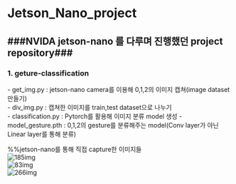 # Jetson_Nano_project

<h2>###NVIDA jetson-nano 를 다루며 진행했던 project repository###</h2>

<h3>1. geture-classification</h3>
- get_img.py : jetson-nano camera를 이용해 0,1,2의 이미지 캡쳐(image dataset 만들기)<br>
- div_img.py : 캡쳐한 이미지를 train,test dataset으로 나누기<br>
- classification.py : Pytorch를 활용해 이미지 분류 model 생성
- model_gesture.pth : 0,1,2의 gesture를 분류해주는 model(Conv layer가 아닌 Linear layer를 통해 분류) 

%%jetson-nano를 통해 직접 capture한 이미지들<br>
![185img](https://user-images.githubusercontent.com/69515694/119270879-e240fe00-bc39-11eb-915d-70d570496fee.png)<br>
![83img](https://user-images.githubusercontent.com/69515694/119270881-e3722b00-bc39-11eb-8d61-a2813e3fb507.png)<br>
![266img](https://user-images.githubusercontent.com/69515694/119270884-e4a35800-bc39-11eb-9789-466974e49819.png)
